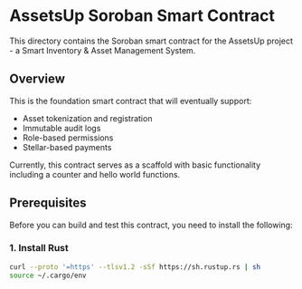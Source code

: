 # AssetsUp Soroban Smart Contract

This directory contains the Soroban smart contract for the AssetsUp project - a Smart Inventory & Asset Management System.

## Overview

This is the foundation smart contract that will eventually support:
- Asset tokenization and registration
- Immutable audit logs
- Role-based permissions
- Stellar-based payments

Currently, this contract serves as a scaffold with basic functionality including a counter and hello world functions.

## Prerequisites

Before you can build and test this contract, you need to install the following:

### 1. Install Rust
```bash
curl --proto '=https' --tlsv1.2 -sSf https://sh.rustup.rs | sh
source ~/.cargo/env